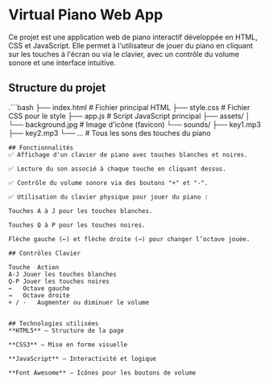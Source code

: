# Virtual Piano Web App
Ce projet est une application web de piano interactif développée en HTML, CSS et JavaScript. Elle permet à l'utilisateur de jouer du piano en cliquant sur les touches à l'écran ou via le clavier, avec un contrôle du volume sonore et une interface intuitive.

## Structure du projet

.```bash
├── index.html         # Fichier principal HTML
├── style.css          # Fichier CSS pour le style
├── app.js             # Script JavaScript principal
├── assets/
│   └── background.jpg # Image d'icône (favicon)
└── sounds/
    ├── key1.mp3
    ├── key2.mp3
    └── ...            # Tous les sons des touches du piano
```  
## Fonctionnalités
✅ Affichage d'un clavier de piano avec touches blanches et noires.

✅ Lecture du son associé à chaque touche en cliquant dessus.

✅ Contrôle du volume sonore via des boutons "+" et "-".

✅ Utilisation du clavier physique pour jouer du piano :

Touches A à J pour les touches blanches.

Touches Q à P pour les touches noires.

Flèche gauche (←) et flèche droite (→) pour changer l’octave jouée.

## Contrôles Clavier

Touche	Action
A-J	Jouer les touches blanches
Q-P	Jouer les touches noires
←	Octave gauche
→	Octave droite
+ / -	Augmenter ou diminuer le volume


## Technologies utilisées
**HTML5** – Structure de la page

**CSS3** – Mise en forme visuelle

**JavaScript** – Interactivité et logique

**Font Awesome** – Icônes pour les boutons de volume

